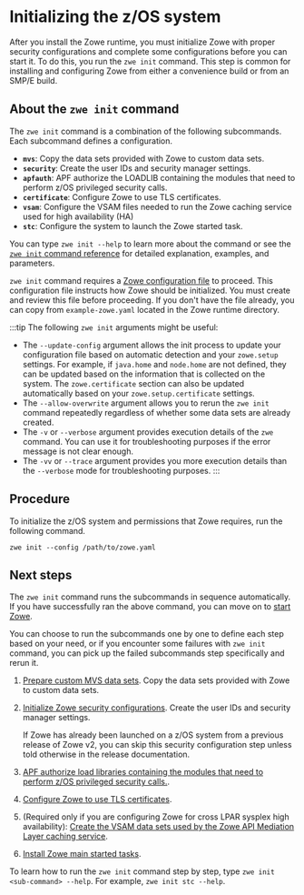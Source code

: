 # Initializing the z/OS system

After you install the Zowe runtime, you must initialize Zowe with proper security configurations and complete some configurations before you can start it. To do this, you run the `zwe init` command. This step is common for installing and configuring Zowe from either a convenience build or from an SMP/E build.

## About the `zwe init` command

The `zwe init` command is a combination of the following subcommands. Each subcommand defines a configuration. 

- **`mvs`**: Copy the data sets provided with Zowe to custom data sets.
- **`security`**: Create the user IDs and security manager settings.
- **`apfauth`**: APF authorize the LOADLIB containing the modules that need to perform z/OS privileged security calls. 
- **`certificate`**: Configure Zowe to use TLS certificates.
- **`vsam`**: Configure the VSAM files needed to run the Zowe caching service used for high availability (HA)
- **`stc`**: Configure the system to launch the Zowe started task.

You can type `zwe init --help` to learn more about the command or see the [`zwe init` command reference](../appendix/zwe_server_command_reference/zwe/init/zwe-init) for detailed explanation, examples, and parameters. 

`zwe init` command requires a [Zowe configuration file](installandconfig#zowe-configuration-file) to proceed. This configuration file instructs how Zowe should be initialized. You must create and review this file before proceeding. If you don't have the file already, you can copy from `example-zowe.yaml` located in the Zowe runtime directory.

:::tip
The following `zwe init` arguments might be useful:

- The `--update-config` argument allows the init process to update your configuration file based on automatic detection and your `zowe.setup` settings. For example, if `java.home` and `node.home` are not defined, they can be updated based on the information that is collected on the system. The `zowe.certificate` section can also be updated automatically based on your `zowe.setup.certificate` settings.
- The `--allow-overwrite` argument allows you to rerun the `zwe init` command repeatedly regardless of whether some data sets are already created.
- The `-v` or `--verbose` argument provides execution details of the `zwe` command. You can use it for troubleshooting purposes if the error message is not clear enough.
- The `-vv` or `--trace` argument provides you more execution details than the `--verbose` mode for troubleshooting purposes.
:::

## Procedure

To initialize the z/OS system and permissions that Zowe requires, run the following command. 

```
zwe init --config /path/to/zowe.yaml
```

## Next steps

The `zwe init` command runs the subcommands in sequence automatically. If you have successfully ran the above command, you can move on to [start Zowe](./start-zowe-zos.md).

You can choose to run the subcommands one by one to define each step based on your need, or if you encounter some failures with `zwe init` command, you can pick up the failed subcommands step specifically and rerun it.

1. [Prepare custom MVS data sets](initialize-mvs-datasets.md). Copy the data sets provided with Zowe to custom data sets.
2. [Initialize Zowe security configurations](initialize-security-configuration.md). Create the user IDs and security manager settings.

   If Zowe has already been launched on a z/OS system from a previous release of Zowe v2, you can skip this security configuration step unless told otherwise in the release documentation.

3. [APF authorize load libraries containing the modules that need to perform z/OS privileged security calls.](apf-authorize-load-library.md).
4. [Configure Zowe to use TLS certificates](generate-certificates.md).
5. (Required only if you are configuring Zowe for cross LPAR sysplex high availability): [Create the VSAM data sets used by the Zowe API Mediation Layer caching service](initialize-vsam-dataset.md). 
6. [Install Zowe main started tasks](install-stc-members.md).

To learn how to run the `zwe init` command step by step, type `zwe init <sub-command> --help`. For example, `zwe init stc --help`.

